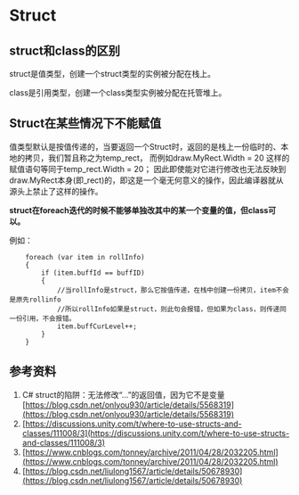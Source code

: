 # Struct

## struct和class的区别

struct是值类型，创建一个struct类型的实例被分配在栈上。

class是引用类型，创建一个class类型实例被分配在托管堆上。

## Struct在某些情况下不能赋值

值类型默认是按值传递的，当要返回一个Struct时，返回的是栈上一份临时的、本地的拷贝，我们暂且称之为temp\_rect， 而例如draw.MyRect.Width = 20 这样的赋值语句等同于temp\_rect.Width = 20； 因此即使能对它进行修改也无法反映到draw.MyRect本身(即\_rect)的，即这是一个毫无何意义的操作，因此编译器就从源头上禁止了这样的操作。

**struct在foreach迭代的时候不能够单独改其中的某一个变量的值，但class可以。**

例如：

```
    foreach (var item in rollInfo)
    {
        if (item.buffId == buffID)
        {
            //当rollInfo是struct，那么它按值传递，在栈中创建一份拷贝，item不会是原先rollinfo
            //所以rollInfo如果是struct，则此句会报错，但如果为class，则传递同一份引用，不会报错。
            item.buffCurLevel++;
        }
    }
```

## 参考资料

1. C# struct的陷阱：无法修改“...”的返回值，因为它不是变量 [https://blog.csdn.net/onlyou930/article/details/5568319](https://blog.csdn.net/onlyou930/article/details/5568319)
2. [https://discussions.unity.com/t/where-to-use-structs-and-classes/111008/3](https://discussions.unity.com/t/where-to-use-structs-and-classes/111008/3)
3. [https://www.cnblogs.com/tonney/archive/2011/04/28/2032205.html](https://www.cnblogs.com/tonney/archive/2011/04/28/2032205.html)
4. [https://blog.csdn.net/liulong1567/article/details/50678930](https://blog.csdn.net/liulong1567/article/details/50678930)
